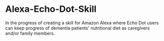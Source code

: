 # Alexa-Echo-Dot-Skill
In the progress of creating a skill for Amazon Alexa where Echo Dot users can keep progress of dementia patients' nutritional diet as caregivers and/or family members.
